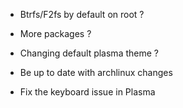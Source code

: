 * Btrfs/F2fs by default on root ?

* More packages ?

* Changing default plasma theme ?

* Be up to date with archlinux changes 

* Fix the keyboard issue in Plasma
